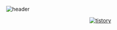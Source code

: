 ![header](https://capsule-render.vercel.app/api?type=venom&color=auto&height=200&section=header&text=Hi,%20I'm%20Dabomi!👋&fontSize=50)

<div align="center">

<a href="https://mamomi.tistory.com" target="_blank">

![tistory](https://img.shields.io/badge/Tistory-000000?style=flat&logo=Tistory&logoColor=#000000)

</div>
